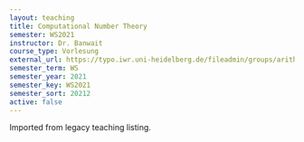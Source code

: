```yaml
---
layout: teaching
title: Computational Number Theory
semester: WS2021
instructor: Dr. Banwait
course_type: Vorlesung
external_url: https://typo.iwr.uni-heidelberg.de/fileadmin/groups/arithgeo/templates/data/Vorlesungen/program_comp_nt.pdf
semester_term: WS
semester_year: 2021
semester_key: WS2021
semester_sort: 20212
active: false
---
```

Imported from legacy teaching listing.
